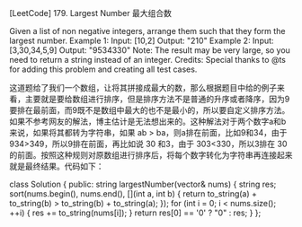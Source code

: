 [LeetCode] 179. Largest Number 最大组合数 

 
Given a list of non negative integers, arrange them such that they form the largest number.
Example 1:
Input: [10,2]
Output: "210"
Example 2:
Input: [3,30,34,5,9]
Output: "9534330"
Note: The result may be very large, so you need to return a string instead of an integer.
Credits:
Special thanks to @ts for adding this problem and creating all test cases.
 
这道题给了我们一个数组，让将其拼接成最大的数，那么根据题目中给的例子来看，主要就是要给数组进行排序，但是排序方法不是普通的升序或者降序，因为9要排在最前面，而9既不是数组中最大的也不是最小的，所以要自定义排序方法。如果不参考网友的解法，博主估计是无法想出来的。这种解法对于两个数字a和b来说，如果将其都转为字符串，如果 ab > ba，则a排在前面，比如9和34，由于 934>349，所以9排在前面，再比如说 30 和3，由于 303<330，所以3排在 30 的前面。按照这种规则对原数组进行排序后，将每个数字转化为字符串再连接起来就是最终结果。代码如下：
 

class Solution {
public:
    string largestNumber(vector<int>& nums) {
        string res;
        sort(nums.begin(), nums.end(), [](int a, int b) {
           return to_string(a) + to_string(b) > to_string(b) + to_string(a); 
        });
        for (int i = 0; i < nums.size(); ++i) {
            res += to_string(nums[i]);
        }
        return res[0] == '0' ? "0" : res;
    }
};
